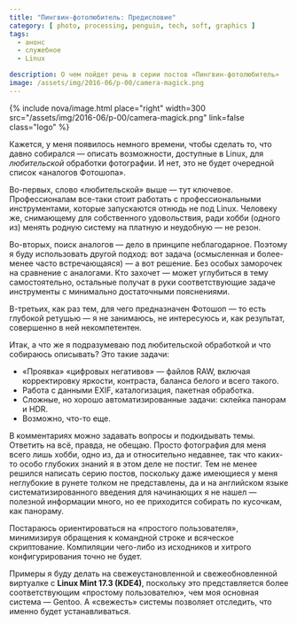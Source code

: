 ```yaml
---
title: "Пингвин-фотолюбитель: Предисловие"
category: [ photo, processing, penguin, tech, soft, graphics ]
tags:
  - анонс
  - служебное
  - Linux

description: О чем пойдет речь в серии постов «Пингвин-фотолюбитель»
image: /assets/img/2016-06/p-00/camera-magick.png
---
```

{% include nova/image.html place="right" width=300 src="/assets/img/2016-06/p-00/camera-magick.png" link=false class="logo" %}

Кажется, у меня появилось немного времени, чтобы сделать то, что давно собирался — описать возможности,
доступные в Linux, для *любительской* обработки фотографии. И нет, это не будет очередной список «аналогов
Фотошопа».

Во-первых, слово «любительской» выше — тут ключевое. Профессионалам все-таки стоит работать с профессиональными
инструментами, которые запускаются отнюдь не под Linux. Человеку же, снимающему для собственного удовольствия,
ради хобби (одного из) менять родную систему на платную и неудобную — не резон.

Во-вторых, поиск аналогов — дело в принципе неблагодарное. Поэтому я буду использовать другой подход:
вот задача (осмысленная и более-менее часто встречающаяся) — а вот решение. Без особых заморочек на сравнение
с аналогами. Кто захочет — может углубиться в тему самостоятельно, остальные получат в руки соответствующие
задаче инструменты с минимально достаточными пояснениями.

В-третьих, как раз тем, для чего предназначен Фотошоп — то есть глубокой ретушью — я не занимаюсь,
не интересуюсь и, как результат, совершенно в ней некомпетентен.

Итак, а что же я подразумеваю под любительской обработкой и что собираюсь описывать? Это такие задачи:

* «Проявка» «цифровых негативов» — файлов RAW, включая корректировку яркости, контраста, баланса белого и всего такого.
* Работа с данными EXIF, каталогизация, пакетная обработка.
* Сложные, но хорошо автоматизированные задачи: склейка панорам и HDR.
* Возможно, что-то еще.

В комментариях можно задавать вопросы и подкидывать темы. Ответить на всё, правда, не обещаю. Просто фотография
для меня всего лишь хобби, одно из, да и относительно недавнее, так что каких-то особо глубоких знаний я в этом
деле не постиг. Тем не менее решился написать серию постов, поскольку даже имеющиеся у меня неглубокие в рунете
толком не представлены, да и на английском языке систематизированного введения для начинающих я не нашел — полезной
информации много, но ее приходится собирать по кусочкам, как панораму.

Постараюсь ориентироваться на «простого пользователя», минимизируя обращения к командной строке и всяческое
скриптование. Компиляции чего-либо из исходников и хитрого конфигурирования точно не будет.

Примеры я буду делать на свежеустановленной и свежеобновленной виртуалке с **Linux Mint 17.3 (KDE4)**, поскольку это
представляется более соответствующим «простому пользователю», чем моя основная система — Gentoo. А «свежесть» системы
позволяет отследить, что именно будет устанавливаться.
